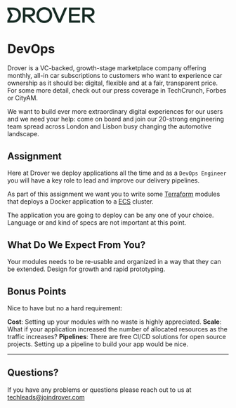 <img src="./static/drover-logo.svg" width="200">

# DevOps

Drover is a VC-backed, growth-stage marketplace company offering monthly, all-in car subscriptions to customers who want to experience car ownership as it should be: digital, flexible and at a fair, transparent price. For some more detail, check out our press coverage in TechCrunch, Forbes or CityAM.

We want to build ever more extraordinary digital experiences for our users and we need your help: come on board and join our 20-strong engineering team spread across London and Lisbon busy changing the automotive landscape.

## Assignment

Here at Drover we deploy applications all the time and as a `DevOps Engineer` you will have a key role to lead and improve our delivery pipelines.

As part of this assignment we want you to write some [Terraform](https://www.terraform.io/) modules that deploys a Docker application to a [ECS](https://aws.amazon.com/ecs/) cluster.

The application you are going to deploy can be any one of your choice. Language or and kind of specs are not important at this point.

## What Do We Expect From You?
Your modules needs to be re-usable and organized in a way that they can be extended. Design for growth and rapid prototyping.

## Bonus Points
Nice to have but no a hard requirement:

**Cost**: Setting up your modules with no waste is highly appreciated.
**Scale**: What if your application increased the number of allocated resources as the traffic increases?
**Pipelines**: There are free CI/CD solutions for open source projects. Setting up a pipeline to build your app would be nice.


------

## Questions?

If you have any problems or questions please reach out to us at techleads@joindrover.com
